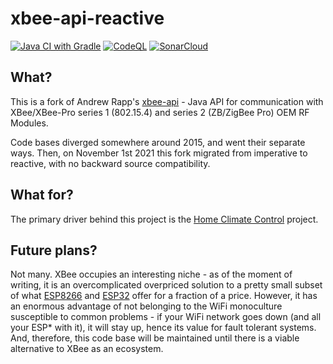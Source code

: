 xbee-api-reactive
==
[![Java CI with Gradle](https://github.com/home-climate-control/xbee-api-reactive/actions/workflows/gradle.yml/badge.svg)](https://github.com/home-climate-control/xbee-api-reactive/actions/workflows/gradle.yml)
[![CodeQL](https://github.com/home-climate-control/xbee-api-reactive/actions/workflows/codeql-analysis.yml/badge.svg)](https://github.com/home-climate-control/xbee-api-reactive/actions/workflows/codeql-analysis.yml)
[![SonarCloud](https://github.com/home-climate-control/xbee-api-reactive/actions/workflows/sonarcloud.yml/badge.svg)](https://github.com/home-climate-control/xbee-api-reactive/actions/workflows/sonarcloud.yml)


## What?
This is a fork of Andrew Rapp's [xbee-api](https://github.com/andrewrapp/xbee-api) - Java API for communication with XBee/XBee-Pro series 1 (802.15.4) and series 2 (ZB/ZigBee Pro) OEM RF Modules.

Code bases diverged somewhere around 2015, and went their separate ways. Then, on November 1st 2021 this fork migrated from imperative to reactive, with no backward source compatibility.

## What for?

The primary driver behind this project is the [Home Climate Control](https://github.com/home-climate-control/dz) project.

## Future plans?

Not many. XBee occupies an interesting niche - as of the moment of writing, it is an overcomplicated overpriced solution to a pretty small subset of what [ESP8266](https://en.wikipedia.org/wiki/ESP8266) and [ESP32](https://en.wikipedia.org/wiki/ESP32) offer for a fraction of a price. However, it has an enormous advantage of not belonging to the WiFi monoculture susceptible to common problems - if your WiFi network goes down (and all your ESP* with it), it will stay up, hence its value for fault tolerant systems. And, therefore, this code base will be maintained until there is a viable alternative to XBee as an ecosystem.
